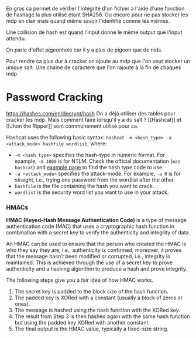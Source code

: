 En gros ca permet de vérifier l'intégrité d'un fichier à l'aide d'une fonction de hashage la plus utilisé étant SHA256. Ou encore pour ne pas stocker les mdp en clair mais quand même savoir l'identifié comme les mêmes.

Une collision de hash est quand l'input donne le même output que l'input attendu.

On parle d'effet pigeonhole car il y a plus de pigeon que de nids. 

Pour rendre ca plus dur à cracker on  ajoute au mdp que l'on veut stocker un unique salt. Une chaine de caractere que l'on rajoute à la fin de chaques mdp. 

# Password Cracking
https://hashes.com/en/decrypt/hash
On a déjà utiliser des tables pour cracker les mdp. Mais comment faire lorsqu'il y a du salt ? 
[[Hashcat]] et [[Jhon the Ripper]] sont communément utilisé pour ca.

Hashcat uses the following basic syntax: `hashcat -m <hash_type> -a <attack_mode> hashfile wordlist`, where:

- `-m <hash_type>` specifies the hash-type in numeric format. For example, `-m 1000` is for NTLM. Check the official documentation (`man hashcat`) and [example page](https://hashcat.net/wiki/doku.php?id=example_hashes) to find the hash type code to use.
- `-a <attack_mode>` specifies the attack-mode. For example, `-a 0` is for straight, i.e., trying one password from the wordlist after the other.
- `hashfile` is the file containing the hash you want to crack.
- `wordlist` is the security word list you want to use in your attack.
### HMACs

**HMAC (Keyed-Hash Message Authentication Code)** is a type of message authentication code (MAC) that uses a cryptographic hash function in combination with a secret key to verify the authenticity and integrity of data.

An HMAC can be used to ensure that the person who created the HMAC is who they say they are, i.e., authenticity is confirmed; moreover, it proves that the message hasn’t been modified or corrupted, i.e., integrity is maintained. This is achieved through the use of a secret key to prove authenticity and a hashing algorithm to produce a hash and prove integrity.

The following steps give you a fair idea of how HMAC works.

1. The secret key is padded to the block size of the hash function.
2. The padded key is XORed with a constant (usually a block of zeros or ones).
3. The message is hashed using the hash function with the XORed key.
4. The result from Step 3 is then hashed again with the same hash function but using the padded key XORed with another constant.
5. The final output is the HMAC value, typically a fixed-size string.